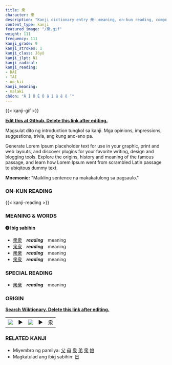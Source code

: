 ```yaml
---
title: 衆
character: 衆
description: "Kanji dictionary entry 衆: meaning, on-kun reading, compounds, origin, related kanji"
content_type: kanji
featured_image: "/衆.gif"
weight: 111
frequency: 111
kanji_grade: 9
kanji_strokes: 1
kanji_class: Jōyō
kanji_jlpt: N1
kanji_radical: 
kanji_reading: 
- DAI
- TAI
- oo-kii
kanji_meaning:
- malaki
chōon: "Ā Ī Ū Ē Ō ā ī ū ē ō ’"
---
```

[//]: # (Don't edit the line below. Kanji animated GIF code is automatically generated.)
{{< kanji-gif >}}

[//]: # (Edit below this line.)

**[Edit this at Github. Delete this link after editing.](https://github.com/tim0g/tim/tree/main/content/kanji/衆/index.md)**

Magsulat dito ng introduction tungkol sa kanji. Mga opinions, impressions, suggestions, trivia, ang kung ano-ano pa.

Generate Lorem Ipsum placeholder text for use in your graphic, print and web layouts, and discover plugins for your favorite writing, design and blogging tools. Explore the origins, history and meaning of the famous passage, and learn how Lorem Ipsum went from scrambled Latin passage to ubiqitous dummy text.
 
**Mnemonic:** "Maikling sentence na makakatulong sa pagsaulo."

### ON-KUN READING

[//]: # (Don't edit the line below. ON-KUN READING code is automatically generated.)
{{< kanji-reading >}}

### MEANING & WORDS

#### ➊ **Ibig sabihin**
  - [衆](../衆)[衆](../衆)　***reading***　meaning
  - [衆](../衆)[衆](../衆)　***reading***　meaning
  - [衆](../衆)[衆](../衆)　***reading***　meaning
  - [衆](../衆)[衆](../衆)　***reading***　meaning

### SPECIAL READING
  - [衆](../衆)[衆](../衆)　***reading***　meaning

### ORIGIN

**[Search Wiktionary. Delete this link after editing.](https://wiktionary.org/wiki/衆)**
<table class="kanji-table"><tr><td>
<img src="60px-衆-bronze.svg.png">
</td><td>▶</td><td>
<img src="60px-衆-oracle.svg.png">
</td><td>▶</td>
<td class="kanji-origin">衆</td>
</tr></table>

### RELATED KANJI
- Miyembro ng pamilya: [父](../父) [母](../母) [衆](../衆) [弟](../弟) [衆](../衆) [娘](../娘)
- Magkatulad ang ibig sabihin: [日](../日)
